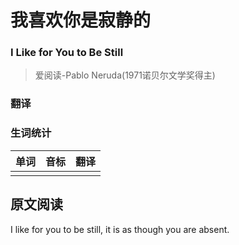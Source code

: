 # 我喜欢你是寂静的
### I Like for You to Be Still
>爱阅读-Pablo Neruda(1971诺贝尔文学奖得主)

### 翻译

### 生词统计
| 单词 | 音标 | 翻译 |
|-|-|-|
|  |  |  |

## 原文阅读
I like for you to be still, it is as though you are absent.
